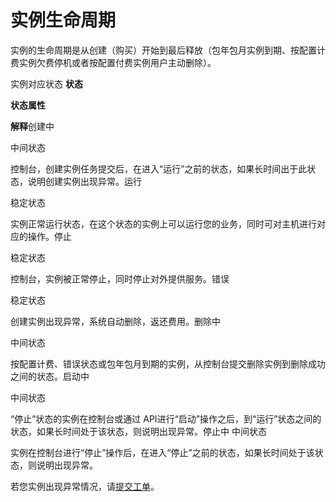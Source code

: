 # **实例生命周期**

实例的生命周期是从创建（购买）开始到最后释放（包年包月实例到期、按配置计费实例欠费停机或者按配置付费实例用户主动删除）。

实例对应状态
**状态**

**状态属性**

**解释**创建中

中间状态

控制台，创建实例任务提交后，在进入“运行”之前的状态，如果长时间出于此状态，说明创建实例出现异常。运行

稳定状态

实例正常运行状态，在这个状态的实例上可以运行您的业务，同时可对主机进行对应的操作。停止

稳定状态

控制台，实例被正常停止，同时停止对外提供服务。错误

稳定状态

创建实例出现异常，系统自动删除，返还费用。删除中

中间状态

按配置计费、错误状态或包年包月到期的实例，从控制台提交删除实例到删除成功之间的状态。启动中

中间状态

“停止”状态的实例在控制台或通过 API进行“启动”操作之后，到“运行”状态之间的状态，如果长时间处于该状态，则说明出现异常。停止中
中间状态

实例在控制台进行“停止”操作后，在进入“停止”之前的状态，如果长时间处于该状态，则说明出现异常。

若您实例出现异常情况，请[提交工单](https://uc.jdcloud.com/myorder/form?cateId=1&questionId=251)。